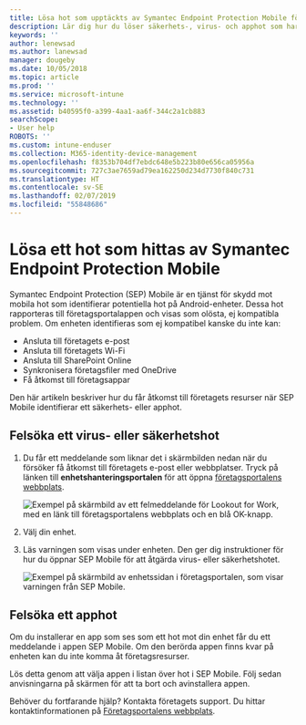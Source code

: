 ```yaml
---
title: Lösa hot som upptäckts av Symantec Endpoint Protection Mobile för iOS | Microsoft Docs
description: Lär dig hur du löser säkerhets-, virus- och apphot som har hittats på en iOS-enhet.
keywords: ''
author: lenewsad
ms.author: lanewsad
manager: dougeby
ms.date: 10/05/2018
ms.topic: article
ms.prod: ''
ms.service: microsoft-intune
ms.technology: ''
ms.assetid: b40595f0-a399-4aa1-aa6f-344c2a1cb883
searchScope:
- User help
ROBOTS: ''
ms.custom: intune-enduser
ms.collection: M365-identity-device-management
ms.openlocfilehash: f8353b704df7ebdc648e5b223b80e656ca05956a
ms.sourcegitcommit: 727c3ae7659ad79ea162250d234d7730f840c731
ms.translationtype: HT
ms.contentlocale: sv-SE
ms.lasthandoff: 02/07/2019
ms.locfileid: "55848686"
---
```

# <a name="resolve-a-threat-found-by-symantec-endpoint-protection-mobile"></a>Lösa ett hot som hittas av Symantec Endpoint Protection Mobile

Symantec Endpoint Protection (SEP) Mobile är en tjänst för skydd mot mobila hot som identifierar potentiella hot på Android-enheter. Dessa hot rapporteras till företagsportalappen och visas som olösta, ej kompatibla problem. Om enheten identifieras som ej kompatibel kanske du inte kan:

* Ansluta till företagets e-post
* Ansluta till företagets Wi-Fi
* Ansluta till SharePoint Online
* Synkronisera företagsfiler med OneDrive
* Få åtkomst till företagsappar

Den här artikeln beskriver hur du får åtkomst till företagets resurser när SEP Mobile identifierar ett säkerhets- eller apphot.  

## <a name="troubleshoot-a-virus-or-security-threat"></a>Felsöka ett virus- eller säkerhetshot

1. Du får ett meddelande som liknar det i skärmbilden nedan när du försöker få åtkomst till företagets e-post eller webbplatser. Tryck på länken till **enhetshanteringsportalen** för att öppna [företagsportalens webbplats](https://portal.manage.microsoft.com/devices).

    ![Exempel på skärmbild av ett felmeddelande för Lookout for Work, med en länk till företagsportalens webbplats och en blå OK-knapp.](./media/mtd-go-to-device-management-portal-android.png)  

2. Välj din enhet.  
3. Läs varningen som visas under enheten. Den ger dig instruktioner för hur du öppnar SEP Mobile för att åtgärda virus- eller säkerhetshotet.    

    ![Exempel på skärmbild av enhetssidan i företagsportalen, som visar varningen från SEP Mobile.](./media/CP-lookout-virus-banner-1808.png)

## <a name="troubleshoot-an-app-threat"></a>Felsöka ett apphot

Om du installerar en app som ses som ett hot mot din enhet får du ett meddelande i appen SEP Mobile. Om den berörda appen finns kvar på enheten kan du inte komma åt företagsresurser.  

Lös detta genom att välja appen i listan över hot i SEP Mobile. Följ sedan anvisningarna på skärmen för att ta bort och avinstallera appen.  

Behöver du fortfarande hjälp? Kontakta företagets support. Du hittar kontaktinformationen på [Företagsportalens webbplats](https://go.microsoft.com/fwlink/?linkid=2010980).   

